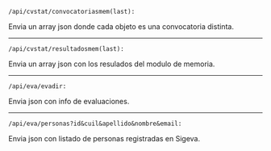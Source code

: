 ```
/api/cvstat/convocatoriasmem(last):
```

Envia un array json donde cada objeto es una convocatoria distinta.

---

```
/api/cvstat/resultadosmem(last):
```

Envia un array json con los resulados del modulo de memoria.

---

```
/api/eva/evadir:
```

Envia json con info de evaluaciones.

---

```
/api/eva/personas?id&cuil&apellido&nombre&email:
```

Envia json con listado de personas registradas en Sigeva.

